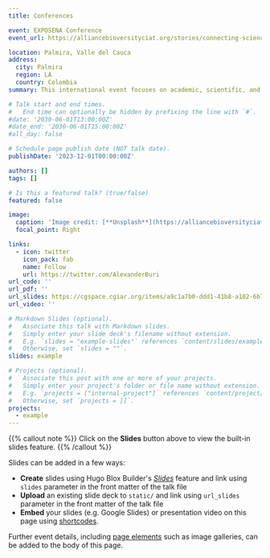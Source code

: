 ```yaml
---
title: Conferences

event: EXPOSENA Conference
event_url: https://alliancebioversityciat.org/stories/connecting-science-and-innovation-insights-exposena-2023

location: Palmira, Valle del Cauca
address:
  city: Palmira
  region: LA
  country: Colombia
summary: This international event focuses on academic, scientific, and cultural exchanges to advance socio-economic and technological development regionally and internationally. 

# Talk start and end times.
#   End time can optionally be hidden by prefixing the line with `#`.
#date: '2030-06-01T13:00:00Z'
#date_end: '2030-06-01T15:00:00Z'
#all_day: false

# Schedule page publish date (NOT talk date).
publishDate: '2023-12-01T00:00:00Z'

authors: []
tags: []

# Is this a featured talk? (true/false)
featured: false

image:
  caption: 'Image credit: [**Unsplash**](https://alliancebioversityciat.org/sites/default/files/styles/1920_scale/public/images/buritica-banner3.jpeg?itok=9NwcATPh)'
  focal_point: Right

links:
  - icon: twitter
    icon_pack: fab
    name: Follow
    url: https://twitter.com/AlexanderBuri
url_code: ''
url_pdf: ''
url_slides: https://cgspace.cgiar.org/items/a9c1a7b0-ddd1-41b8-a102-6b7dcb072881
url_video: ''

# Markdown Slides (optional).
#   Associate this talk with Markdown slides.
#   Simply enter your slide deck's filename without extension.
#   E.g. `slides = "example-slides"` references `content/slides/example-slides.md`.
#   Otherwise, set `slides = ""`.
slides: example

# Projects (optional).
#   Associate this post with one or more of your projects.
#   Simply enter your project's folder or file name without extension.
#   E.g. `projects = ["internal-project"]` references `content/project/deep-learning/index.md`.
#   Otherwise, set `projects = []`.
projects:
  - example
---
```


{{% callout note %}}
Click on the **Slides** button above to view the built-in slides feature.
{{% /callout %}}

Slides can be added in a few ways:

- **Create** slides using Hugo Blox Builder's [_Slides_](https://docs.hugoblox.com/reference/content-types/) feature and link using `slides` parameter in the front matter of the talk file
- **Upload** an existing slide deck to `static/` and link using `url_slides` parameter in the front matter of the talk file
- **Embed** your slides (e.g. Google Slides) or presentation video on this page using [shortcodes](https://docs.hugoblox.com/reference/markdown/).

Further event details, including [page elements](https://docs.hugoblox.com/reference/markdown/) such as image galleries, can be added to the body of this page.

